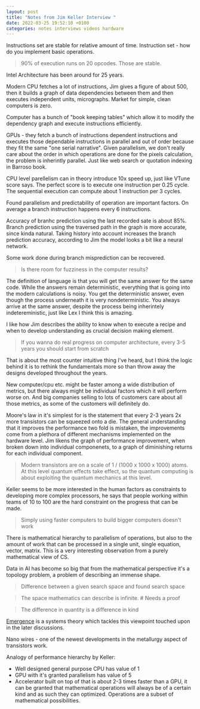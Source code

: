 ```yaml
---
layout: post
title: "Notes from Jim Keller Interview "
date: 2022-03-25 19:52:10 +0100
categories: notes interviews videos hardware
---
```


Instructions set are stable for relative amount of time.
Instruction set - how do you implement basic operations.

> 90% of execution runs on 20 opcodes. Those are stable.

Intel Architecture has been around for 25 years.

Modern CPU fetches a lot of instructions, Jim gives a figure of about 500, then it builds a graph of data dependencies between them and then executes independent units, micrographs.
Market for simple, clean computers is zero.

Computer has a bunch of "book keeping tables" which allow it to modify the dependency graph and execute instructions efficiently.

GPUs - they fetch a bunch of instructions dependent instructions and executes those dependable instructions in parallel and out of order because they fit the same "one serial narrative". 
Given parallelism, we don't really care about the order in which operations are done for the pixels calculation, the problem is inherintly parallel. Just like web search or quotation indexing in Barroso book.

CPU level parellelism can in theory introduce 10x speed up, just like VTune score says. The perfect score is to execute one instruction per 0.25 cycle. The sequential execution can compute about 1 instruction per 3 cycles.

Found parallelism and predictability of operation are important factors. 
On average a branch instruction happens every 6 instructions.

Accuracy of branhc prediction using the last recorded sate is about 85%.
Branch prediction using the traversed path in the graph is more accurate, since kinda natural.
Taking history into account increases the branch prediction accuracy, according to Jim the model looks a bit like a neural network. 

Some work done during branch misprediction can be recovered.

> Is there room for fuzziness in the computer results?

The definition of language is that you will get the same answer for the same code.
While the answers remain deterministic, everything that is going into the modern calculations is noisy.
You get the deterministic answer, even though the process underneath it is very nondeterministic. You always arrive at the same answer, despite the process being inherintely indetereministic, just like Lex I think this is amazing.

I like how Jim describes the ability to know when to execute a recipe and when to develop understanding as crucial decision making element.

> If you wanna do real progress on computer architecture, every 3-5 years you should start from scratch

That is about the most counter intuitive thing I've heard, but I think the logic behind it is to rethink the fundamentals more so than throw away the designs developed throughout the years.

New computer/cpu etc. might be faster among a wide distribution of metrics, but there always might be individual factors which it will perform worse on. And big companies selling to lots of customers care about all those metrics, as some of the customers will definitely do.

Moore's law in it's simplest for is the statement that every 2-3 years 2x more transistors can be squeezed onto a die. The general understanding that it improves the performance two fold is mistaken, the improvements come from a plethora of different mechanisms implemented on the hardware level.
Jim likens the graph of performance improvement, when broken down into individual componenets, to a graph of diminishing returns for each individual component.

> Modern transistors are on a scale of 1 / (1000 x 1000 x 1000) atoms. At this level quantum effects take effect, so the quantum computing is about exploiting the quantum mechanics at this level.

Keller seems to be more interested in the human factors as constraints to developing more complex processors, he says that people working within teams of 10 to 100 are the hard constraint on the progress that can be made.

> Simply using faster computers to build bigger computers doesn't work

There is mathematical hierarchy to parallelism of operations, but also to the amount of work that can be processed in a single unit, single equation, vector, matrix. This is a very interesting observation from a purely mathematical view of CS.

Data in AI has become so big that from the mathematical perspective it's a topology problem, a problem of describing an immense shape.

> Difference between a given search space and found search space

> The space mathematics can describe is infinite. # Needs a proof


> The difference in quantity is a difference in kind

[Emergence](https://en.wikipedia.org/wiki/Emergence) is a systems theory which tackles this viewpoint touched upon in the later discussions.

Nano wires - one of the newest developments in the metallurgy aspect of transistors work.

Analogy of performance hierarchy by Keller:
- Well designed general purpose CPU has value of 1
- GPU with it's granted parallelism has value of 5
- Accelerator built on top of that is about 2-3 times faster than a GPU, it can be granted that mathematical operations will always be of a certain kind and as such they can optimized. Operations are a subset of mathematical possibilities.